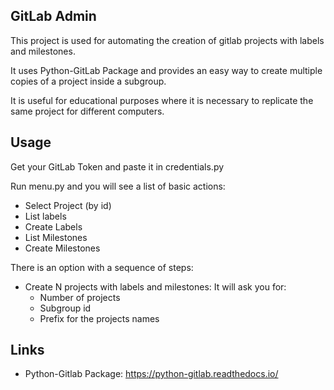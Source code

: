 ## GitLab Admin

This project is used for automating the creation of gitlab projects with labels and milestones. 

It uses Python-GitLab Package and provides an easy way to create multiple copies of a project inside a subgroup. 

It is useful for educational purposes where it is necessary to replicate the same project for different computers.

## Usage

Get your GitLab Token and paste it in credentials.py

Run menu.py and you will see a list of basic actions:
 * Select Project (by id)
 * List labels
 * Create Labels
 * List Milestones
 * Create Milestones

There is an option with a sequence of steps:
  * Create N projects with labels and milestones: It will ask you for:
    * Number of projects
    * Subgroup id
    * Prefix for the projects names



## Links
 * Python-Gitlab Package: https://python-gitlab.readthedocs.io/
